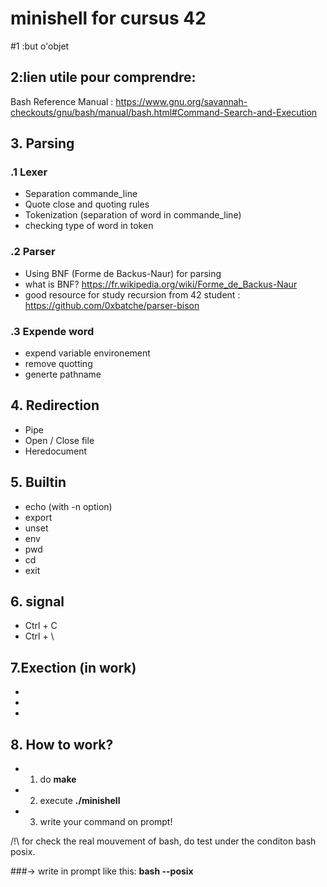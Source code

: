 # minishell for cursus 42

#1 :but o'objet

## 2:lien utile pour comprendre:
Bash Reference Manual : 
https://www.gnu.org/savannah-checkouts/gnu/bash/manual/bash.html#Command-Search-and-Execution



## 3. Parsing
### .1 Lexer
-  Separation commande_line
-  Quote close and quoting rules
-  Tokenization (separation of word in commande_line) 
-  checking type of word in token

### .2 Parser 
- Using BNF (Forme de Backus-Naur) for parsing 
- what is BNF? https://fr.wikipedia.org/wiki/Forme_de_Backus-Naur 
- good resource for study recursion from 42 student : 
  https://github.com/0xbatche/parser-bison

### .3 Expende word 
- expend variable environement
- remove quotting
- generte pathname

## 4. Redirection
- Pipe
- Open / Close file
- Heredocument

## 5. Builtin
- echo (with -n option)
- export
- unset
- env
- pwd
- cd
- exit

## 6. signal
- Ctrl + C
- Ctrl + \

## 7.Exection (in work)
-
- 
-


## 8. How to work?

- 1. do **make**
- 2. execute **./minishell**
- 3. write your command on prompt!


/!\ for check the real mouvement of bash, do test under the
conditon bash posix. 

###-> write in prompt like this:
**bash --posix**
